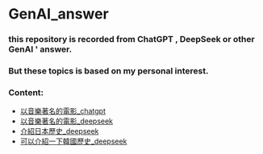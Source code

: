 # GenAI_answer

### this repository is recorded from ChatGPT , DeepSeek or other GenAI ' answer.

### But these topics is based on my personal interest.

### Content:

- [以音樂著名的電影_chatgpt](https://github.com/CodingCoffee-01/GenAI_answer/blob/main/Movie_Music_ChatGPT.md)
- [以音樂著名的電影_deepseek](https://github.com/CodingCoffee-01/GenAI_answer/blob/main/Movie_Music_DeepSeek.md)
- [介紹日本歷史_deepseek](https://github.com/CodingCoffee-01/GenAI_answer/blob/main/Japan_History_Intro_DeepSeek.md)
- [可以介紹一下韓國歷史_deepseek](https://github.com/CodingCoffee-01/GenAI_answer/blob/main/Korea_History_intro_deepseek.md)


